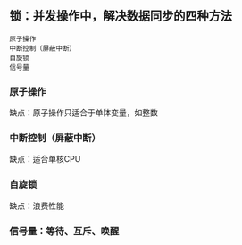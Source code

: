 ## 锁：并发操作中，解决数据同步的四种方法

    原子操作
    中断控制（屏蔽中断）
    自旋锁
    信号量

    
### 原子操作

缺点：原子操作只适合于单体变量，如整数

### 中断控制（屏蔽中断）

缺点：适合单核CPU

### 自旋锁

缺点：浪费性能

### 信号量：等待、互斥、唤醒